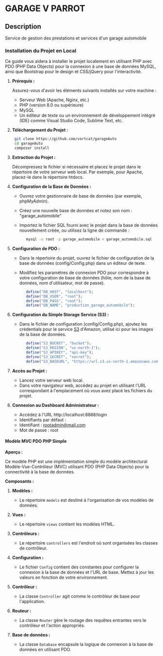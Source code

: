 # GARAGE V PARROT
## Description

Service de gestion des prestations et services d'un garage automobile

### Installation du Projet en Local

Ce guide vous aidera à installer le projet localement en utilisant PHP avec PDO (PHP Data Objects) pour la connexion à une base de données MySQL, ainsi que Bootstrap pour le design et CSS/jQuery pour l'interactivité.

1. **Prérequis :**

   Assurez-vous d'avoir les éléments suivants installés sur votre machine :
   - Serveur Web (Apache, Nginx, etc.)
   - PHP (version 8.0 ou supérieure)
   - MySQL
   - Un éditeur de texte ou un environnement de développement intégré (IDE) comme Visual Studio Code, Sublime Text, etc.

2. **Téléchargement du Projet :**

   ```sh
    git clone https://github.com/vartcat/garageAuto   
    cd garageAuto
    composer install
   ```

3. **Extraction du Projet :**

   Décompressez le fichier si nécessaire et placez le projet dans le répertoire de votre serveur web local. Par exemple, pour Apache, placez-le dans le répertoire htdocs.

4. **Configuration de la Base de Données :**

   - Ouvrez votre gestionnaire de base de données (par exemple, phpMyAdmin).
   - Créez une nouvelle base de données et notez son nom : "garage_automobile"
   - Importez le fichier SQL fourni avec le projet dans la base de données nouvellement créée, ou utilisez la ligne de commande :
   
     ```sh
        mysql -u root -p garage_automobile < garage_automobile.sql
     ```

5. **Configuration de PDO :**

   - Dans le répertoire du projet, ouvrez le fichier de configuration de la base de données (config/Config.php) dans un éditeur de texte.
   - Modifiez les paramètres de connexion PDO pour correspondre à votre configuration de base de données (hôte, nom de la base de données, nom d'utilisateur, mot de passe).

     ```php
        define("DB_HOST", "localhost");
        define("DB_USER", "root");
        define("DB_PASS", "root");
        define("DB_NAME", "production_garage_automobile");
     ```

6. **Configuration du Simple Storage Service (S3) :**

   - Dans le fichier de configuration (config/Config.php), ajoutez les crédentials pour le service
   [S3](https://aws.amazon.com/fr/s3/) d'Amazon, utilisé ici pour les images de la base de données.

     ```php
        define("S3_BUCKET", "bucket");
        define("S3_REGION", "us-north-1");
        define("S3_APIKEY", "api-key");
        define("S3_SECRET", "secret");
        define("S3_BASEURL", "https://url.s3.us-north-1.amazonaws.com/");
     ```

7. **Accès au Projet :**

   - Lancez votre serveur web local.
   - Dans votre navigateur web, accédez au projet en utilisant l'URL correspondant à l'emplacement où vous avez placé les fichiers du projet.

8. **Connexion au Dashboard Administrateur :**

   - Accédez à l'URL http://localhost:8888/login
   - Identifiants par défaut :
   - Identifiant : rootadmin@mail.com
   - Mot de passe : root

#### Modèle MVC PDO PHP Simple

**Aperçu :**

Ce modèle PHP est une implémentation simple du modèle architectural Modèle-Vue-Contrôleur (MVC) utilisant PDO (PHP Data Objects) pour la connectivité à la base de données.

**Composants :**

1. **Modèles :**
   - Le répertoire `models` est destiné à l'organisation de vos modèles de données.

2. **Vues :**
   - Le répertoire `views` contient les modèles HTML.

3. **Contrôleurs :**
   - Le répertoire `controllers` est l'endroit où sont organisées les classes de contrôleur.

4. **Configuration :**
   - Le fichier `Config` contient des constantes pour configurer la connexion à la base de données et l'URL de base. Mettez à jour les valeurs en fonction de votre environnement.

5. **Contrôleur :**
   - La classe `Controller` agit comme le contrôleur de base pour l'application.

6. **Routeur :**
   - La classe `Router` gère le routage des requêtes entrantes vers le contrôleur et l'action appropriés.

7. **Base de données :**
   - La classe `Database` encapsule la logique de connexion à la base de données en utilisant PDO.
